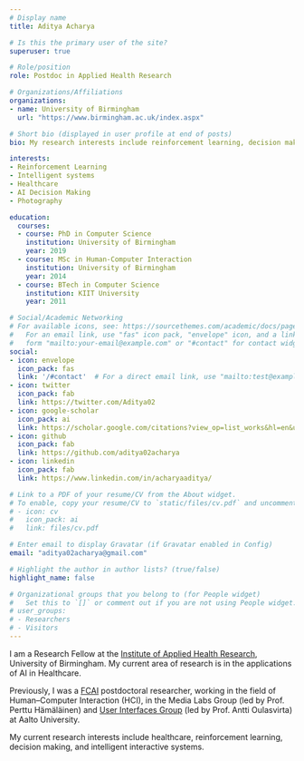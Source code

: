 ```yaml
---
# Display name
title: Aditya Acharya

# Is this the primary user of the site?
superuser: true

# Role/position
role: Postdoc in Applied Health Research

# Organizations/Affiliations
organizations:
- name: University of Birmingham
  url: "https://www.birmingham.ac.uk/index.aspx"

# Short bio (displayed in user profile at end of posts)
bio: My research interests include reinforcement learning, decision making and modelling.

interests:
- Reinforcement Learning
- Intelligent systems
- Healthcare
- AI Decision Making
- Photography

education:
  courses:
  - course: PhD in Computer Science
    institution: University of Birmingham
    year: 2019
  - course: MSc in Human-Computer Interaction
    institution: University of Birmingham
    year: 2014
  - course: BTech in Computer Science
    institution: KIIT University
    year: 2011   

# Social/Academic Networking
# For available icons, see: https://sourcethemes.com/academic/docs/page-builder/#icons
#   For an email link, use "fas" icon pack, "envelope" icon, and a link in the
#   form "mailto:your-email@example.com" or "#contact" for contact widget.
social:
- icon: envelope
  icon_pack: fas
  link: '/#contact'  # For a direct email link, use "mailto:test@example.org".
- icon: twitter
  icon_pack: fab
  link: https://twitter.com/Aditya02
- icon: google-scholar
  icon_pack: ai
  link: https://scholar.google.com/citations?view_op=list_works&hl=en&user=bHNM03gAAAAJ
- icon: github
  icon_pack: fab
  link: https://github.com/aditya02acharya
- icon: linkedin
  icon_pack: fab
  link: https://www.linkedin.com/in/acharyaaditya/

# Link to a PDF of your resume/CV from the About widget.
# To enable, copy your resume/CV to `static/files/cv.pdf` and uncomment the lines below.
# - icon: cv
#   icon_pack: ai
#   link: files/cv.pdf

# Enter email to display Gravatar (if Gravatar enabled in Config)
email: "aditya02acharya@gmail.com"

# Highlight the author in author lists? (true/false)
highlight_name: false

# Organizational groups that you belong to (for People widget)
#   Set this to `[]` or comment out if you are not using People widget.
# user_groups:
# - Researchers
# - Visitors
---
```


I am a Research Fellow at the [Institute of Applied Health Research](https://www.birmingham.ac.uk/research/applied-health/index.aspx), University of Birmingham. My current area of research is in the applications of AI in Healthcare. 

Previously, I was a [FCAI](https://fcai.fi/) postdoctoral researcher, working in the field of Human–Computer Interaction (HCI), in the Media Labs Group (led by Prof. Perttu Hämäläinen) and [User Interfaces Group](https://userinterfaces.aalto.fi/) (led by Prof. Antti Oulasvirta) at Aalto University.

My current research interests include healthcare, reinforcement learning, decision making, and intelligent interactive systems.
